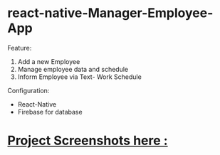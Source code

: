 # react-native-Manager-Employee-App
Feature:
1. Add a new Employee
2. Manage employee data and schedule
3. Inform Employee via Text- Work Schedule


Configuration:
- React-Native
- Firebase for database

<h1><a href="https://github.com/hemantc09/react-native-Manager-Employee-App/tree/master/src/ProjectScreenshots">Project Screenshots here :</a></h1>
